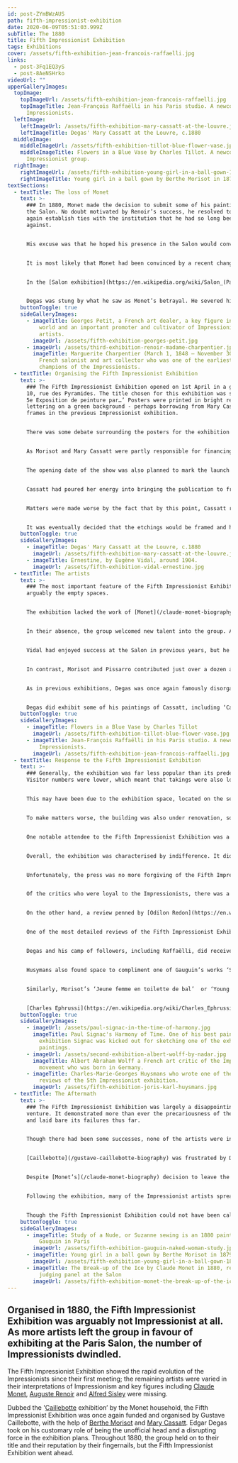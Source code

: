 ```yaml
---
id: post-ZYmBWzAUS
path: fifth-impressionist-exhibition
date: 2020-06-09T05:51:03.999Z
subTitle: The 1880
title: Fifth Impressionist Exhibition
tags: Exhibitions
cover: /assets/fifth-exhibition-jean-francois-raffaelli.jpg
links:
  - post-3Fq1EQ3yS
  - post-8AeNSHrko
videoUrl: ""
upperGalleryImages:
  topImage:
    topImageUrl: /assets/fifth-exhibition-jean-francois-raffaelli.jpg
    topImageTitle: Jean-François Raffaëlli in his Paris studio. A newcomer to the
      Impressionists.
  leftImage:
    leftImageUrl: /assets/fifth-exhibition-mary-cassatt-at-the-louvre.jpg
    leftImageTitle: Degas' Mary Cassatt at the Louvre, c.1880
  middleImage:
    middleImageUrl: /assets/fifth-exhibition-tillot-blue-flower-vase.jpg
    middleImageTitle: Flowers in a Blue Vase by Charles Tillot. A newcomer to the
      Impressionist group.
  rightImage:
    rightImageUrl: /assets/fifth-exhibition-young-girl-in-a-ball-gown-1879.jpg
    rightImageTitle: Young girl in a ball gown by Berthe Morisot in 1879
textSections:
  - textTitle: The loss of Monet
    text: >-
      ### In 1880, Monet made the decision to submit some of his paintings to
      the Salon. No doubt motivated by Renoir’s success, he resolved to once
      again establish ties with the institution that he had so long been
      against. 


      His excuse was that he hoped his presence in the Salon would convince [Paul Durand-Ruel’s](/paul-durand-ruel-biography) primary competitor, Georges Petit, to buy some paintings from him. However, given that Petit had already purchased three pictures from Monet in January 1880, his true motivations remained unclear.


      It is most likely that Monet had been convinced by a recent change in the Salon rules, which granted artists who had exhibited three times before the right to do so again. Monet had exhibited at the Salon three times, in 1865, 1866 and 1868. He took advantage of the opportunity and sent a range of artworks to the panel, but the jury only accepted one. 


      In the [Salon exhibition](https://en.wikipedia.org/wiki/Salon_(Paris)), his submission was so badly hung that it could barely be appreciated due to the poor lighting. Nonetheless, the effort was not entirely in vain as [Charpentier](https://en.wikipedia.org/wiki/Georges_Charpentier) saw his work and offered him a solo exhibition at ‘La Vie Moderne’, his ultra-fashionable new gallery attached to his publishing house. Though he had abandoned the Impressionists, Caillebotte continued to pay Monet’s rent and finance his visits to Paris.


      Degas was stung by what he saw as Monet’s betrayal. He severed his ties with Monet and publicly condemned his infidelity. The loss of Monet from the Impressionist camp meant that very few of the original group remained: Morisot, Camille Pissarro, Degas, and Caillebotte, with the addition of Armand Guillaumin and Henri Rouart. Pissarro, the oldest in the group, was the only individual who depended on painting for his livelihood; he made enormous financial sacrifices, living in poverty in order to maintain his loyalty to the Impressionists. Caillebotte, the youngest in the group at just 32, supported him when he could.
    buttonToggle: true
    sideGalleryImages:
      - imageTitle: Georges Petit, a French art dealer, a key figure in the Paris art
          world and an important promoter and cultivator of Impressionist
          artists.
        imageUrl: /assets/fifth-exhibition-georges-petit.jpg
      - imageUrl: /assets/third-exhibition-renoir-madame-charpentier.jpg
        imageTitle: Marguerite Charpentier (March 1, 1848 – November 30, 1904) was a
          French salonist and art collector who was one of the earliest
          champions of the Impressionists.
  - textTitle: Organising the Fifth Impressionist Exhibition
    text: >-
      ### The Fifth Impressionist Exhibition opened on 1st April in a gallery at
      10, rue des Pyramides. The title chosen for this exhibition was simply ’La
      5e Exposition de peinture par…’ Posters were printed in bright red
      lettering on a green background - perhaps borrowing from Mary Cassatt’s
      frames in the previous Impressionist exhibition. 


      There was some debate surrounding the posters for the exhibition as Caillebotte and [Degas](/edgar-degas-biography) disagreed over whether or not to include the names of the major exhibitors. [Caillebotte](/gustave-caillebotte-biography) insisted on the move in order to give the artists more publicity. Degas wrote frustratedly to Felix Braquemond, “When will people stop wanting to be stars.”


      As Morisot and Mary Cassatt were partly responsible for financing the exhibition, they requested not to have their names displayed on the posters as they felt it would be unethical. Similarly, Marie Bracquemond had decided to include a painting in the exhibition as a late submission so her name was also missing from the posters. As a result, the exhibition posters went up with the names of all three women absent. The billboards did grant a great deal of publicity to the as yet unknown [Paul Gauguin](/paul-gauguin-biography), however, who contributed six works to the exhibition.


      The opening date of the show was also planned to mark the launch of the group’s publication dedicated to the art of printing - ‘La Jour et la nuit’. Unfortunately, the work was stalled by Degas, perhaps due to a lack of funds. 


      Cassatt had poured her energy into bringing the publication to fruition and she was hugely frustrated by Degas’ indifference. The affair is best described in a letter written by her mother, Katherine Cassatt, to her brother, Aleck Cassatt, in Philadelphia. She describes, “Degas, who is the leader, undertook to get up a journal of etchings and got them all to work for it so that Mary had no time for paintings, and as usual with Degas when the time came for it to appear he wasn’t ready, so ‘Le Jour et la nuit’, which might have been a great success, has not yet appeared. Degas is never ready for anything.” 


      Matters were made worse by the fact that by this point, Cassatt regarded Degas as a close family friend. He visited the Cassatt household frequently, for dinners, private viewings and the theatre. Cassatt gladly modelled for his paintings and they had become completely absorbed in the work of the journal for many months. She was therefore stung by his apparent disregard of the project and their friendship became extremely strained. 


      It was eventually decided that the etchings would be framed and hung alongside the paintings in the Fifth Impressionist Exhibition, so that their work would not be entirely in vain. The etchings were then be printed in the journal after the event. This was the first and only issue of ‘La Jour et la nuit’ to be produced.
    buttonToggle: true
    sideGalleryImages:
      - imageTitle: Degas' Mary Cassatt at the Louvre, c.1880
        imageUrl: /assets/fifth-exhibition-mary-cassatt-at-the-louvre.jpg
      - imageTitle: Ernestine, by Eugène Vidal, around 1904.
        imageUrl: /assets/fifth-exhibition-vidal-ernestine.jpg
  - textTitle: The artists
    text: >-
      ### The most important feature of the Fifth Impressionist Exhibition was
      arguably the empty spaces.


      The exhibition lacked the work of [Monet](/claude-monet-biography), [Renoir](/pierre-auguste-renoir-biography) and [Sisley](/alfred-sisley-biography), who had all made the decision to exhibit with the Salon and had become separated from the group in the process. The Impressionist exhibition was the first of its kind to be missing Monet’s work. 


      In their absence, the group welcomed new talent into the group. As well as the core Impressionists - Degas, Caillebotte, Morisot and Pissarro, with the recent addition of Cassatt - there were also a number of newcomers. These included friends of [Charles-Victor Tillot](https://en.wikipedia.org/wiki/Charles_Tillot), who had exhibited with the group before, [Jean-François Raffaëlli](https://en.wikipedia.org/wiki/Jean-Fran%C3%A7ois_Raffa%C3%ABlli) and Eugène-Vincent Vidal. 


      Vidal had enjoyed success at the Salon in previous years, but he was permitted to exhibit nine works with the Impressionists. Raffaëlli, a friend and protege of Degas, had somewhat tenuous links to Impressionism. Many of his works were realist and lacked any Impressionist influence at all. To make matters worse, he had also had very little to do with the group prior to the exhibition. In total he showed 35 works, overwhelming the group with his submissions and causing discontentment among the original Impressionist artists.


      In contrast, Morisot and Pissarro contributed just over a dozen artworks to the exhibition. Gauguin, who Pissarro had been patiently mentoring, was represented by a still life and a number of landscape paintings, as well as a polished marble bust of his wife Mette, from 1877. Despite the contributions, the absence of Renoir, Sisley and Paul Cézanne were sorely felt.


      As in previous exhibitions, Degas was once again famously disorganised and failed to deliver on many of the artworks he had promised. The catalogue showed his works to be far more than were actually present. This included most starkly a sculpture of a young dancer for which a glass case had already been placed in the exhibition hall. The case remained empty throughout the exhibition.


      Degas did exhibit some of his paintings of Cassatt, including ‘Cassatt At The Louvre, Musée des Antiques’ (1879-1880) and an etching of Mary and her sister Lydia at the Louvre. Meanwhile, Pissarro chose to hang his paintings in white frames to help them stand out in the exhibition and his etchings were printed on yellow paper with purple frames.
    buttonToggle: true
    sideGalleryImages:
      - imageTitle: Flowers in a Blue Vase by Charles Tillot
        imageUrl: /assets/fifth-exhibition-tillot-blue-flower-vase.jpg
      - imageTitle: Jean-François Raffaëlli in his Paris studio. A newcomer to the
          Impressionists.
        imageUrl: /assets/fifth-exhibition-jean-francois-raffaelli.jpg
  - textTitle: Response to the Fifth Impressionist Exhibition
    text: >-
      ### Generally, the exhibition was far less popular than its predecessor.
      Visitor numbers were lower, which meant that takings were also lower.


      This may have been due to the exhibition space, located on the second floor of a residential building, rather than being accessible directly from the street. 


      To make matters worse, the building was also under renovation, so visitors were disturbed by constant noise and vibration from the works. Some critics commented on the poor lighting and unplanned manner in which the paintings were hung in the space. It is possible that these less extravagant premises were a reflection of [Caillebotte’s](/gustave-caillebotte-biography) already strained budget, as a result of supporting [Monet](/claude-monet-biography).


      One notable attendee to the Fifth Impressionist Exhibition was a 19 year old boy, who was found sketching one of Degas’ paintings by Gauguin. In a rough-handed manner, Gauguin reprimanded him for copying Degas’ works and escorted him out of the exhibition. This young artist was [Paul Signac](/paul-signac-biography).


      Overall, the exhibition was characterised by indifference. It did not receive its usual scorn, which of course was a good thing, but it did not receive much praise either. The response was lukewarm at best. In the eyes of the public, [Manet](/edouard-manet-biography) was still regarded as the leading figure of the group, even though he had never fully believed in the Impressionist cause, nor ever exhibited in their independent exhibitions.


      Unfortunately, the press was no more forgiving of the Fifth Impressionist Exhibition than they had been in previous years. The scourge of [Albert Wolff](https://en.wikipedia.org/wiki/Albert_Wolff_(journalist)) continued when he wrote, “one only finds canvases without the slightest value, works by madmen who mistake pebbles for pearls.” Nevertheless, he did spare a line for Morisot and Degas before quickly resuming his tirade, stating that, “The rest is not worth viewing and even less discussing. It is pretentious nonentity.”


      Of the critics who were loyal to the Impressionists, there was a great deal of discussion about who in the group was a true Impressionist and who did not belong in the exhibition. [Armand Silvestre](https://en.wikipedia.org/wiki/Paul_Armand_Silvestre), for instance, credited Pissarro with being the one artist who had remained faithful to the original aims of the Impressionists, despite the passage of time.


      On the other hand, a review penned by [Odilon Redon](https://en.wikipedia.org/wiki/Odilon_Redon) centred on the limitations of Impressionism, questioning, and to a certain extent dismissing, the entire foundation of the movement. He wrote that Impressionism, “is a very legitimate mode of painting when applied mainly to the representation of external objects under the open sky. However, I do not believe that all which palpitates under the brow of a man who meditates and listens to his inner voices \[…] can gain much from this tendency of observing only what is happening outside of our walls.” He finished by stating that, “To the contrary, the future belongs to a subjective world.” 


      One of the most detailed reviews of the Fifth Impressionist Exhibition was penned by [Charles-Marie-Georges Huysmans](https://en.wikipedia.org/wiki/Joris-Karl_Huysmans). In his writing, Husymans countered any praise of the Impressionists with caveats and jibes, generally summarising that they had not succeeded in their aims of “representing beings and things dissolved in the powdery sparkles of light, or of showing them in crude colours, without gradations, without half tones, beneath certain rays of the sun which shorten and almost suppress shadows, as in Japanese prints.” He went on to criticise the work of Berthe Morisot in particular.


      Degas and his camp of followers, including Raffaëlli, did receive some praise in Husymans review. This was indicative of a divide that had appeared in the Fifth Impressionist Exhibition between the Impressionists and the artists who only marginally spoke to the aims of the group. Thus, it somewhat confirmed the fears of the Impressionist artists that Degas’ insistence on fresh talent would dilute the central message of the movement.


      Husymans also found space to compliment one of Gauguin’s works ‘Study of a Nude’, from 1880, of which he wrote, “Here is a girl of our time, who doesn’t pose for an audience, who is neither lascivious nor affected, who is simply concerned with mending her clothes.” This life-size study showed the teaching of Pissarro and also the influence of Renoir on Gauguin’s style.


      Similarly, Morisot’s ‘Jeune femme en toilette de bal’  or ‘Young Girl in a Ball Gown’ from 1879 was also praised by some critics, even while others stated that she had completely lost any talent she once had. The beautiful painting of a woman in a ballgown fused the Impressionist style with the influence of Manet’s art on her work. It is a free and candid painting that contrasts heavily with the official portraits on display in the Salon. 


      [Charles Ephrussi](https://en.wikipedia.org/wiki/Charles_Ephrussi) in the ‘Gazette des Beaux-Arts’ wrote a highly poetic description of Morisot’s oeuvre on display at the Fifth Impressionist Exhibition. He described how, “Berthe Morisot is very French in her distinction, elegance, gaiety and nonchalance. She loves painting that is joyous and lively; she grinds flower petals onto her palette, in order to spread them later on her canvas with airy, witty touches, thrown down a little haphazardly. These harmonise, blend, and finish by producing something vital, fine, and charming”. Morisot also successfully sold a number of her paintings at the exhibition, including ‘Young Girl in a Ball Gown’ to Giuseppe de Nittis, an Italian Impressionist painter.
    buttonToggle: true
    sideGalleryImages:
      - imageUrl: /assets/paul-signac-in-the-time-of-harmony.jpg
        imageTitle: Paul Signac's Harmony of Time. One of his best paintings. At the
          exhibition Signac was kicked out for sketching one of the exhibitions
          paintings.
      - imageUrl: /assets/second-exhibition-albert-wolff-by-nadar.jpg
        imageTitle: Albert Abraham Wolff a French art critic of the Impressionist
          movement who was born in Germany.
      - imageTitle: Charles-Marie-Georges Huysmans who wrote one of the most detailed
          reviews of the 5th Impressionist exhibition.
        imageUrl: /assets/fifth-exhibition-joris-karl-huysmans.jpg
  - textTitle: The Aftermath
    text: >-
      ### The Fifth Impressionist Exhibition was largely a disappointing
      venture. It demonstrated more than ever the precariousness of the movement
      and laid bare its failures thus far.


      Though there had been some successes, none of the artists were in the position they had hoped they would be in by the summer.


      [Caillebotte](/gustave-caillebotte-biography) was frustrated by Degas’ influence in the group. He could not forgive him for pushing out Monet, one of the founders of the movement, but accepting numerous followers and acquaintances into the exhibition. In Caillebotte’s eyes, Degas’ influence was a key reason for the lack of success of the Fifth Impressionist Exhibition and he could not forgive him.


      Despite [Monet’s](/claude-monet-biography) decision to leave the group and exhibit at the Salon, there was very little evidence that his career was faring any better than his fellow Impressionists. Several impressive paintings, including ‘The Break-Up of the Ice Near Vétheuil’ from 1880, were rejected by the judging panel. Furthermore, in his solo exhibition organised by Charpentier, he failed to sell a single painting.


      Following the exhibition, many of the Impressionist artists spread across France for the summer months. Cassatt’s brother, Aleck, brought his family to France to visit his sister. The whole Cassatt family stayed in Marly-Le-Roi for the summer, where Mary spent much of her time painting her family and her nieces and nephews in particular. Her relationship with Degas remained frosty. 


      Though the Fifth Impressionist Exhibition could not have been called a success, Caillebotte was insistent on staging another exhibition. He was determined to see the movement rise to fame, this time with real Impressionist artists, not randomly selected individuals from Degas. Hence, by the winter of 1880, he was already asking the Impressionists when they would hold the Sixth Impressionist Exhibition and making plans for an impressive show.
    buttonToggle: true
    sideGalleryImages:
      - imageTitle: Study of a Nude, or Suzanne sewing is an 1880 painting made by Paul
          Gauguin in Paris
        imageUrl: /assets/fifth-exhibition-gauguin-naked-woman-study.jpg
      - imageTitle: Young girl in a ball gown by Berthe Morisot in 1879
        imageUrl: /assets/fifth-exhibition-young-girl-in-a-ball-gown-1879.jpg
      - imageTitle: The Break-up of the Ice by Claude Monet in 1880, rejected by the
          judging panel at the Salon
        imageUrl: /assets/fifth-exhibition-monet-the-break-up-of-the-ice.jpg
---
```

## Organised in 1880, the Fifth Impressionist Exhibition was arguably not Impressionist at all. As more artists left the group in favour of exhibiting at the Paris Salon, the number of Impressionists dwindled.

The Fifth Impressionist Exhibition showed the rapid evolution of the Impressionists since their first meeting; the remaining artists were varied in their interpretations of Impressionism and key figures including [Claude Monet](/claude-monet-biography), [Auguste Renoir](/pierre-auguste-renoir-biography) and [Alfred Sisley](/alfred-sisley-biography) were missing.

Dubbed the '[Caillebotte](/gustave-caillebotte-biography) exhibition’ by the Monet household, the Fifth Impressionist Exhibition was once again funded and organised by Gustave Caillebotte, with the help of [Berthe Morisot](/berthe-morisot-biography) and [Mary Cassatt](/mary-cassatt-biography). Edgar Degas took on his customary role of being the unofficial head and a disrupting force in the exhibition plans. Throughout 1880, the group held on to their title and their reputation by their fingernails, but the Fifth Impressionist Exhibition went ahead.